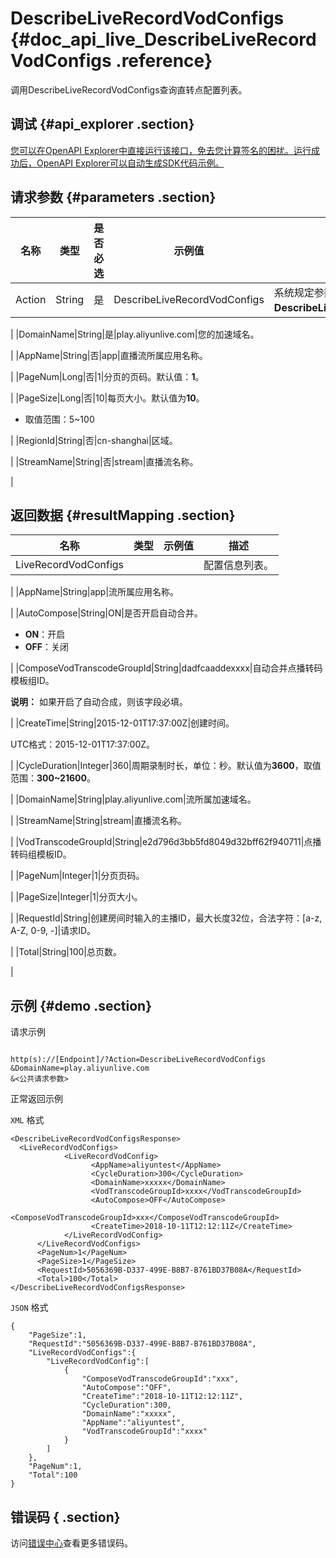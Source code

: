 # DescribeLiveRecordVodConfigs {#doc_api_live_DescribeLiveRecordVodConfigs .reference}

调用DescribeLiveRecordVodConfigs查询直转点配置列表。

## 调试 {#api_explorer .section}

[您可以在OpenAPI Explorer中直接运行该接口，免去您计算签名的困扰。运行成功后，OpenAPI Explorer可以自动生成SDK代码示例。](https://api.aliyun.com/#product=live&api=DescribeLiveRecordVodConfigs&type=RPC&version=2016-11-01)

## 请求参数 {#parameters .section}

|名称|类型|是否必选|示例值|描述|
|--|--|----|---|--|
|Action|String|是|DescribeLiveRecordVodConfigs|系统规定参数。取值：**DescribeLiveRecordVodConfigs**。

 |
|DomainName|String|是|play.aliyunlive.com|您的加速域名。

 |
|AppName|String|否|app|直播流所属应用名称。

 |
|PageNum|Long|否|1|分页的页码。默认值：**1**。

 |
|PageSize|Long|否|10|每页大小。默认值为**10**。

 -   取值范围：5~100

 |
|RegionId|String|否|cn-shanghai|区域。

 |
|StreamName|String|否|stream|直播流名称。

 |

## 返回数据 {#resultMapping .section}

|名称|类型|示例值|描述|
|--|--|---|--|
|LiveRecordVodConfigs| | |配置信息列表。

 |
|AppName|String|app|流所属应用名称。

 |
|AutoCompose|String|ON|是否开启自动合并。

 -   **ON**：开启
-   **OFF**：关闭

 |
|ComposeVodTranscodeGroupId|String|dadfcaaddexxxx|自动合并点播转码模板组ID。

 **说明：** 如果开启了自动合成，则该字段必填。

 |
|CreateTime|String|2015-12-01T17:37:00Z|创建时间。

 UTC格式：2015-12-01T17:37:00Z。

 |
|CycleDuration|Integer|360|周期录制时长，单位：秒。默认值为**3600**，取值范围：**300~21600**。

 |
|DomainName|String|play.aliyunlive.com|流所属加速域名。

 |
|StreamName|String|stream|直播流名称。

 |
|VodTranscodeGroupId|String|e2d796d3bb5fd8049d32bff62f940711|点播转码组模板ID。

 |
|PageNum|Integer|1|分页页码。

 |
|PageSize|Integer|1|分页大小。

 |
|RequestId|String|创建房间时输入的主播ID，最大长度32位，合法字符：\[a-z, A-Z, 0-9, -\]|请求ID。

 |
|Total|String|100|总页数。

 |

## 示例 {#demo .section}

请求示例

``` {#request_demo}

http(s)://[Endpoint]/?Action=DescribeLiveRecordVodConfigs
&DomainName=play.aliyunlive.com
&<公共请求参数>

```

正常返回示例

`XML` 格式

``` {#xml_return_success_demo}
<DescribeLiveRecordVodConfigsResponse>
  <LiveRecordVodConfigs>
		    <LiveRecordVodConfig>
			      <AppName>aliyuntest</AppName>
			      <CycleDuration>300</CycleDuration>
			      <DomainName>xxxxx</DomainName>
			      <VodTranscodeGroupId>xxxx</VodTranscodeGroupId>
			      <AutoCompose>OFF</AutoCompose>
			      <ComposeVodTranscodeGroupId>xxx</ComposeVodTranscodeGroupId>
			      <CreateTime>2018-10-11T12:12:11Z</CreateTime>
		    </LiveRecordVodConfig>
	  </LiveRecordVodConfigs>
	  <PageNum>1</PageNum>
	  <PageSize>1</PageSize>
	  <RequestId>5056369B-D337-499E-B8B7-B761BD37B08A</RequestId>
	  <Total>100</Total>
</DescribeLiveRecordVodConfigsResponse>
```

`JSON` 格式

``` {#json_return_success_demo}
{
	"PageSize":1,
	"RequestId":"5056369B-D337-499E-B8B7-B761BD37B08A",
	"LiveRecordVodConfigs":{
		"LiveRecordVodConfig":[
			{
				"ComposeVodTranscodeGroupId":"xxx",
				"AutoCompose":"OFF",
				"CreateTime":"2018-10-11T12:12:11Z",
				"CycleDuration":300,
				"DomainName":"xxxxx",
				"AppName":"aliyuntest",
				"VodTranscodeGroupId":"xxxx"
			}
		]
	},
	"PageNum":1,
	"Total":100
}
```

## 错误码 { .section}

访问[错误中心](https://error-center.aliyun.com/status/product/live)查看更多错误码。

